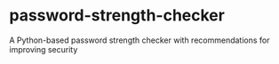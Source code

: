 # password-strength-checker
A Python-based password strength checker with recommendations for improving security
